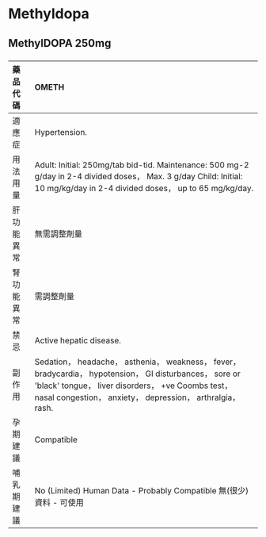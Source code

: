 # Methyldopa

## MethylDOPA 250mg

##### 

| 藥品代碼   | OMETH                                                                                                                                                                                                                       |
|:-----------|:----------------------------------------------------------------------------------------------------------------------------------------------------------------------------------------------------------------------------|
| 適應症     | Hypertension.                                                                                                                                                                                                               |
| 用法用量   | Adult: Initial: 250mg/tab bid-tid. Maintenance: 500 mg-2 g/day in 2-4 divided doses， Max. 3 g/day Child: Initial: 10 mg/kg/day in 2-4 divided doses， up to 65 mg/kg/day.                                                  |
| 肝功能異常 | 無需調整劑量                                                                                                                                                                                                                |
| 腎功能異常 | 需調整劑量                                                                                                                                                                                                                  |
| 禁忌       | Active hepatic disease.                                                                                                                                                                                                     |
| 副作用     | Sedation， headache， asthenia， weakness， fever， bradycardia， hypotension， GI disturbances， sore or 'black' tongue， liver disorders， +ve Coombs test， nasal congestion， anxiety， depression， arthralgia， rash. |
| 孕期建議   | Compatible                                                                                                                                                                                                                  |
| 哺乳期建議 | No (Limited) Human Data - Probably Compatible 無(很少)資料 - 可使用                                                                                                                                                         |

